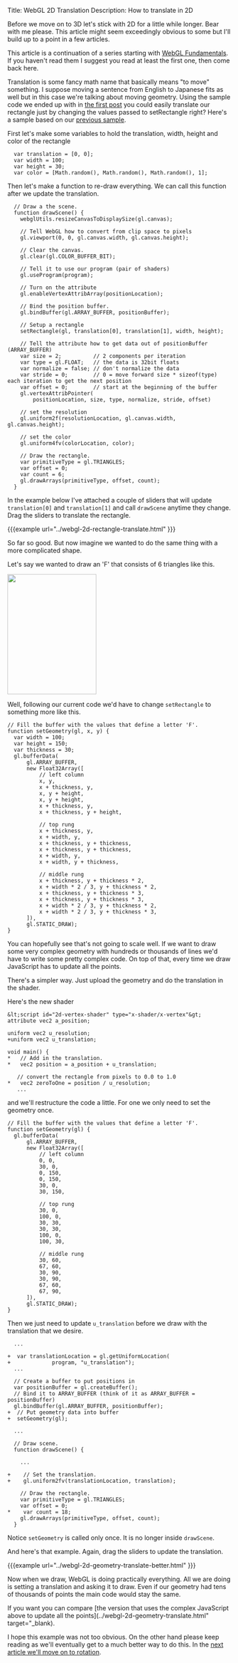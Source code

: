 Title: WebGL 2D Translation
Description: How to translate in 2D

Before we move on to 3D let's stick with 2D for a little while longer.
Bear with me please.  This article might seem exceedingly obvious to some
but I'll build up to a point in a few articles.

This article is a continuation of a series starting with [WebGL
Fundamentals](webgl-fundamentals.html).  If you haven't read them I
suggest you read at least the first one, then come back here.

Translation is some fancy math name that basically means "to move"
something.  I suppose moving a sentence from English to Japanese fits as
well but in this case we're talking about moving geometry.  Using the
sample code we ended up with in [the first post](webgl-fundamentals.html)
you could easily translate our rectangle just by changing the values
passed to setRectangle right?  Here's a sample based on our [previous
sample](webgl-fundamentals.html).

First let's make some variables to hold the translation, width, height and
color of the rectangle

```
  var translation = [0, 0];
  var width = 100;
  var height = 30;
  var color = [Math.random(), Math.random(), Math.random(), 1];
```

Then let's make a function to re-draw everything.  We can call this
function after we update the translation.

```
  // Draw a the scene.
  function drawScene() {
    webglUtils.resizeCanvasToDisplaySize(gl.canvas);

    // Tell WebGL how to convert from clip space to pixels
    gl.viewport(0, 0, gl.canvas.width, gl.canvas.height);

    // Clear the canvas.
    gl.clear(gl.COLOR_BUFFER_BIT);

    // Tell it to use our program (pair of shaders)
    gl.useProgram(program);

    // Turn on the attribute
    gl.enableVertexAttribArray(positionLocation);

    // Bind the position buffer.
    gl.bindBuffer(gl.ARRAY_BUFFER, positionBuffer);

    // Setup a rectangle
    setRectangle(gl, translation[0], translation[1], width, height);

    // Tell the attribute how to get data out of positionBuffer (ARRAY_BUFFER)
    var size = 2;          // 2 components per iteration
    var type = gl.FLOAT;   // the data is 32bit floats
    var normalize = false; // don't normalize the data
    var stride = 0;        // 0 = move forward size * sizeof(type) each iteration to get the next position
    var offset = 0;        // start at the beginning of the buffer
    gl.vertexAttribPointer(
        positionLocation, size, type, normalize, stride, offset)

    // set the resolution
    gl.uniform2f(resolutionLocation, gl.canvas.width, gl.canvas.height);

    // set the color
    gl.uniform4fv(colorLocation, color);

    // Draw the rectangle.
    var primitiveType = gl.TRIANGLES;
    var offset = 0;
    var count = 6;
    gl.drawArrays(primitiveType, offset, count);
  }
```

In the example below I've attached a couple of sliders that will update
`translation[0]` and `translation[1]` and call `drawScene` anytime they
change.  Drag the sliders to translate the rectangle.

{{{example url="../webgl-2d-rectangle-translate.html" }}}

So far so good. But now imagine we wanted to do the same thing with a
more complicated shape.

Let's say we wanted to draw an 'F' that consists of 6 triangles like this.

<img src="../resources/polygon-f.svg" width="200" height="270" class="webgl_center">

Well, following our current code we'd have to change `setRectangle` to
something more like this.

```
// Fill the buffer with the values that define a letter 'F'.
function setGeometry(gl, x, y) {
  var width = 100;
  var height = 150;
  var thickness = 30;
  gl.bufferData(
      gl.ARRAY_BUFFER,
      new Float32Array([
          // left column
          x, y,
          x + thickness, y,
          x, y + height,
          x, y + height,
          x + thickness, y,
          x + thickness, y + height,

          // top rung
          x + thickness, y,
          x + width, y,
          x + thickness, y + thickness,
          x + thickness, y + thickness,
          x + width, y,
          x + width, y + thickness,

          // middle rung
          x + thickness, y + thickness * 2,
          x + width * 2 / 3, y + thickness * 2,
          x + thickness, y + thickness * 3,
          x + thickness, y + thickness * 3,
          x + width * 2 / 3, y + thickness * 2,
          x + width * 2 / 3, y + thickness * 3,
      ]),
      gl.STATIC_DRAW);
}
```

You can hopefully see that's not going to scale well.  If we want to draw
some very complex geometry with hundreds or thousands of lines we'd have
to write some pretty complex code.  On top of that, every time we draw
JavaScript has to update all the points.

There's a simpler way. Just upload the geometry and do the translation in
the shader.

Here's the new shader

```
&lt;script id="2d-vertex-shader" type="x-shader/x-vertex"&gt;
attribute vec2 a_position;

uniform vec2 u_resolution;
+uniform vec2 u_translation;

void main() {
*   // Add in the translation.
*   vec2 position = a_position + u_translation;

   // convert the rectangle from pixels to 0.0 to 1.0
*   vec2 zeroToOne = position / u_resolution;
   ...
```

and we'll restructure the code a little.  For one we only need to set the
geometry once.

```
// Fill the buffer with the values that define a letter 'F'.
function setGeometry(gl) {
  gl.bufferData(
      gl.ARRAY_BUFFER,
      new Float32Array([
          // left column
          0, 0,
          30, 0,
          0, 150,
          0, 150,
          30, 0,
          30, 150,

          // top rung
          30, 0,
          100, 0,
          30, 30,
          30, 30,
          100, 0,
          100, 30,

          // middle rung
          30, 60,
          67, 60,
          30, 90,
          30, 90,
          67, 60,
          67, 90,
      ]),
      gl.STATIC_DRAW);
}
```

Then we just need to update `u_translation` before we draw with the
translation that we desire.

```
  ...

+  var translationLocation = gl.getUniformLocation(
+             program, "u_translation");
  ...

  // Create a buffer to put positions in
  var positionBuffer = gl.createBuffer();
  // Bind it to ARRAY_BUFFER (think of it as ARRAY_BUFFER = positionBuffer)
  gl.bindBuffer(gl.ARRAY_BUFFER, positionBuffer);
+  // Put geometry data into buffer
+  setGeometry(gl);

  ...

  // Draw scene.
  function drawScene() {

    ...

+    // Set the translation.
+    gl.uniform2fv(translationLocation, translation);

    // Draw the rectangle.
    var primitiveType = gl.TRIANGLES;
    var offset = 0;
*    var count = 18;
    gl.drawArrays(primitiveType, offset, count);
  }
```

Notice `setGeometry` is called only once.  It is no longer inside
`drawScene`.

And here's that example.  Again, drag the sliders to update the
translation.

{{{example url="../webgl-2d-geometry-translate-better.html" }}}

Now when we draw, WebGL is doing practically everything.  All we are doing
is setting a translation and asking it to draw.  Even if our geometry had
tens of thousands of points the main code would stay the same.

If you want you can compare [the version that uses the complex JavaScript
above to update all the points](../webgl-2d-geometry-translate.html"
target="_blank).

I hope this example was not too obvious. On the other hand please
keep reading as we'll eventually get to a much better way to do this.
In the [next article we'll move on to rotation](webgl-2d-rotation.html).


